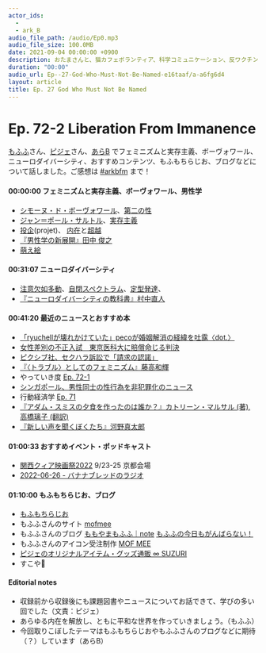 ```yaml
---
actor_ids:
  - 
  - ark_B
audio_file_path: /audio/Ep0.mp3
audio_file_size: 100.0MB
date: 2021-09-04 00:00:00 +0900
description: おたまさんと、猫カフェボランティア、科学コミュニケーション、反ワクチン監視、ドラえもん、絶滅動物は蘇らせるべきか、ミッドサマー、保護猫のススメなどについて話しました。
duration: "00:00"
audio_url: Ep--27-God-Who-Must-Not-Be-Named-e16taaf/a-a6fg6d4
layout: article
title: Ep. 27 God Who Must Not Be Named
---
```


# **Ep. 72-2 Liberation From Immanence**

[もふふ](https://twitter.com/mof_mmm)さん、[ピジェ](https://twitter.com/xiPJ)さん、[あらB](https://twitter.com/ark_B) でフェミニズムと実存主義、ボーヴォワール、ニューロダイバーシティ、おすすめコンテンツ、もふもちらじお、ブログなどについて話しました。ご感想は [#arkbfm](https://twitter.com/hashtag/arkbfm?src=hashtag_click) まで！

#### 00:00:00 フェミニズムと実存主義、ボーヴォワール、男性学

* [シモーヌ・ド・ボーヴォワール](https://bit.ly/3DF6EGm)、[第二の性](https://bit.ly/3BTE0QM)
* [ジャン＝ポール・サルトル](https://bit.ly/3BQILdx)、[実存主義](https://bit.ly/3DSgpRV)
* [投企](https://bit.ly/3f2tWvu)(projet)、 [内在](https://bit.ly/3UiEsz0)と[超越](https://bit.ly/3UkJPxw)
* [『男性学の新展開』田中 俊之](https://amzn.to/3dq0yyZ)
* [萌え絵](https://bit.ly/3UpOkXY)

#### 00:31:07 ニューロダイバーシティ

* [注意欠如多動](https://bit.ly/3LnHjmg)、[自閉スペクトラム](https://bit.ly/3du3lXN)、[定型発達](https://bit.ly/3Lu0Wcf)、
* [『ニューロダイバーシティの教科書』村中直人](https://amzn.to/3LtRFBc)

#### 00:41:20 最近のニュースとおすすめ本

* [「ryuchellが壊れかけていた」pecoが婚姻解消の経緯を吐露〈dot.〉](https://bit.ly/3xzoGWT)
* [女性差別の不正入試　東京医科大に賠償命じる判決](https://bit.ly/3DyGvsT)
* [ピクシブ社、セクハラ訴訟で「請求の認諾」](https://bit.ly/3LpcKwi)
* [『〈トラブル〉としてのフェミニズム』藤高和輝](https://bit.ly/3RU0uGQ)
* やっていき度 [Ep. 72-1](https://bit.ly/3qPGpWk)
* [シンガポール、男性同士の性行為を非犯罪化のニュース](https://bit.ly/3BmLASi)
* 行動経済学 [Ep. 71](https://bit.ly/3dxeE1o)
* [『アダム・スミスの夕食を作ったのは誰か？』カトリーン・マルサル (著), 高橋璃子 (翻訳)](https://amzn.to/3AD87Lw)
* [『新しい声を聞くぼくたち』河野真太郎](https://amzn.to/3DBubI8)

#### 01:00:33 おすすめイベント・ポッドキャスト

* [関西クィア映画祭2022](https://kansai-qff.org/2022/) 9/23-25 京都会場
* [2022-06-26 - バナナブレッドのラジオ](https://pca.st/k11usdcq#t=803)

#### 01:10:00 もふもちらじお、ブログ

* [もふもちらじお](https://radio.mofmochi.com/)
* もふふさんのサイト [mofmee](https://mofmee.me/#/)
* もふふさんのブログ [ももやまもふふ｜note](https://note.com/mof_mmm/) [もふふの今日もがんばらない！](https://mofchan.com/)
* もふふさんのアイコン受注制作 [MOF MEE](https://mof.thebase.in/)
* [ピジェのオリジナルアイテム・グッズ通販 ∞ SUZURI](https://suzuri.jp/xiPJ)
* すこや🦀

#### Editorial notes

* 収録前から収録後にも課題図書やニュースについてお話できて、学びの多い回でした（文責：ピジェ）
* あらゆる内在を解放し、ともに平和な世界を作っていきましょう。（もふふ）
* 今回取りこぼしたテーマはもふもちらじおやもふふさんのブログなどに期待（？）しています（あらB）